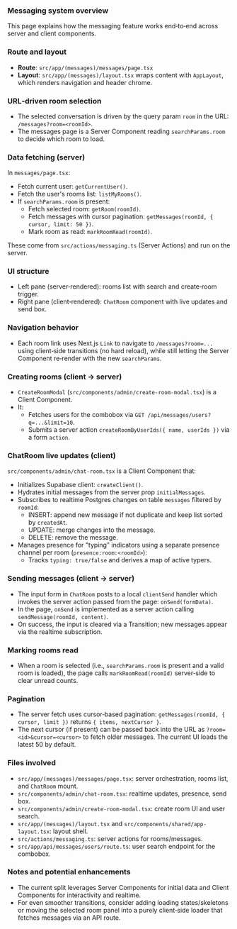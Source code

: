 ### Messaging system overview

This page explains how the messaging feature works end‑to‑end across server and client components.

### Route and layout

- **Route**: `src/app/(messages)/messages/page.tsx`
- **Layout**: `src/app/(messages)/layout.tsx` wraps content with `AppLayout`, which renders navigation and header chrome.

### URL‑driven room selection

- The selected conversation is driven by the query param `room` in the URL: `/messages?room=<roomId>`.
- The messages page is a Server Component reading `searchParams.room` to decide which room to load.

### Data fetching (server)

In `messages/page.tsx`:
- Fetch current user: `getCurrentUser()`.
- Fetch the user's rooms list: `listMyRooms()`.
- If `searchParams.room` is present:
  - Fetch selected room: `getRoom(roomId)`.
  - Fetch messages with cursor pagination: `getMessages(roomId, { cursor, limit: 50 })`.
  - Mark room as read: `markRoomRead(roomId)`.

These come from `src/actions/messaging.ts` (Server Actions) and run on the server.

### UI structure

- Left pane (server‑rendered): rooms list with search and create‑room trigger.
- Right pane (client‑rendered): `ChatRoom` component with live updates and send box.

### Navigation behavior

- Each room link uses Next.js `Link` to navigate to `/messages?room=...` using client‑side transitions (no hard reload), while still letting the Server Component re‑render with the new `searchParams`.

### Creating rooms (client → server)

- `CreateRoomModal` (`src/components/admin/create-room-modal.tsx`) is a Client Component.
- It:
  - Fetches users for the combobox via `GET /api/messages/users?q=...&limit=10`.
  - Submits a server action `createRoomByUserIds({ name, userIds })` via a form `action`.

### ChatRoom live updates (client)

`src/components/admin/chat-room.tsx` is a Client Component that:
- Initializes Supabase client: `createClient()`.
- Hydrates initial messages from the server prop `initialMessages`.
- Subscribes to realtime Postgres changes on table `messages` filtered by `roomId`:
  - INSERT: append new message if not duplicate and keep list sorted by `createdAt`.
  - UPDATE: merge changes into the message.
  - DELETE: remove the message.
- Manages presence for "typing" indicators using a separate presence channel per room (`presence:room:<roomId>`):
  - Tracks `typing: true/false` and derives a map of active typers.

### Sending messages (client → server)

- The input form in `ChatRoom` posts to a local `clientSend` handler which invokes the server action passed from the page: `onSend(formData)`.
- In the page, `onSend` is implemented as a server action calling `sendMessage(roomId, content)`.
- On success, the input is cleared via a Transition; new messages appear via the realtime subscription.

### Marking rooms read

- When a room is selected (i.e., `searchParams.room` is present and a valid room is loaded), the page calls `markRoomRead(roomId)` server‑side to clear unread counts.

### Pagination

- The server fetch uses cursor‑based pagination: `getMessages(roomId, { cursor, limit })` returns `{ items, nextCursor }`.
- The next cursor (if present) can be passed back into the URL as `?room=<id>&cursor=<cursor>` to fetch older messages. The current UI loads the latest 50 by default.

### Files involved

- `src/app/(messages)/messages/page.tsx`: server orchestration, rooms list, and `ChatRoom` mount.
- `src/components/admin/chat-room.tsx`: realtime updates, presence, send box.
- `src/components/admin/create-room-modal.tsx`: create room UI and user search.
- `src/app/(messages)/layout.tsx` and `src/components/shared/app-layout.tsx`: layout shell.
- `src/actions/messaging.ts`: server actions for rooms/messages.
- `src/app/api/messages/users/route.ts`: user search endpoint for the combobox.

### Notes and potential enhancements

- The current split leverages Server Components for initial data and Client Components for interactivity and realtime.
- For even smoother transitions, consider adding loading states/skeletons or moving the selected room panel into a purely client‑side loader that fetches messages via an API route.

